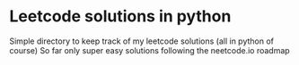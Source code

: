 # Leetcode solutions in python

Simple directory to keep track of my leetcode solutions (all in python of course)
So far only super easy solutions following the neetcode.io roadmap
